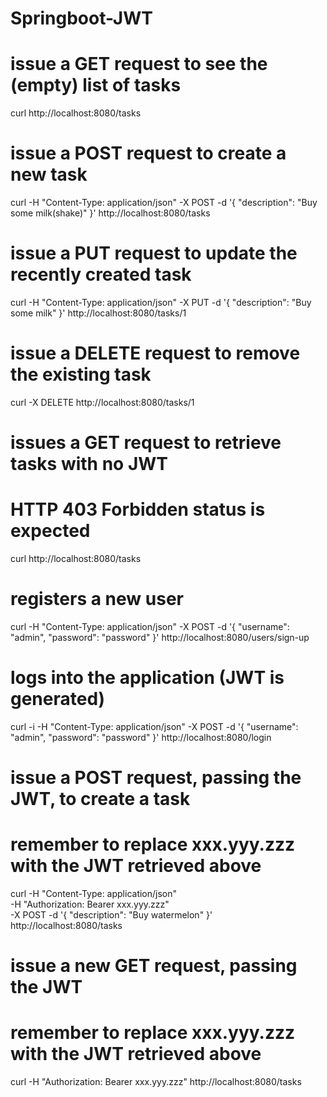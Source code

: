 # Springboot-JWT

# issue a GET request to see the (empty) list of tasks
curl http://localhost:8080/tasks

# issue a POST request to create a new task
curl -H "Content-Type: application/json" -X POST -d '{
    "description": "Buy some milk(shake)"
}'  http://localhost:8080/tasks

# issue a PUT request to update the recently created task
curl -H "Content-Type: application/json" -X PUT -d '{
    "description": "Buy some milk"
}'  http://localhost:8080/tasks/1

# issue a DELETE request to remove the existing task
curl -X DELETE http://localhost:8080/tasks/1


# issues a GET request to retrieve tasks with no JWT
# HTTP 403 Forbidden status is expected
curl http://localhost:8080/tasks

# registers a new user
curl -H "Content-Type: application/json" -X POST -d '{
    "username": "admin",
    "password": "password"
}' http://localhost:8080/users/sign-up

# logs into the application (JWT is generated)
curl -i -H "Content-Type: application/json" -X POST -d '{
    "username": "admin",
    "password": "password"
}' http://localhost:8080/login

# issue a POST request, passing the JWT, to create a task
# remember to replace xxx.yyy.zzz with the JWT retrieved above
curl -H "Content-Type: application/json" \
-H "Authorization: Bearer xxx.yyy.zzz" \
-X POST -d '{
    "description": "Buy watermelon"
}'  http://localhost:8080/tasks

# issue a new GET request, passing the JWT
# remember to replace xxx.yyy.zzz with the JWT retrieved above
curl -H "Authorization: Bearer xxx.yyy.zzz" http://localhost:8080/tasks
